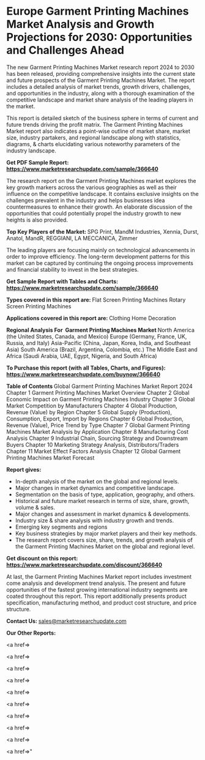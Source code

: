 # Europe Garment Printing Machines Market Analysis and Growth Projections for 2030: Opportunities and Challenges Ahead

The new Garment Printing Machines Market research report 2024 to 2030 has been released, providing comprehensive insights into the current state and future prospects of the Garment Printing Machines Market. The report includes a detailed analysis of market trends, growth drivers, challenges, and opportunities in the industry, along with a thorough examination of the competitive landscape and market share analysis of the leading players in the market.

This report is detailed sketch of the business sphere in terms of current and future trends driving the profit matrix. The Garment Printing Machines Market report also indicates a point-wise outline of market share, market size, industry partakers, and regional landscape along with statistics, diagrams, &amp; charts elucidating various noteworthy parameters of the industry landscape.

<strong><b>Get PDF Sample Report: <a href=https://www.marketresearchupdate.com/sample/366640>https://www.marketresearchupdate.com/sample/366640</a></b></strong>

The research report on the Garment Printing Machines market explores the key growth markers across the various geographies as well as their influence on the competitive landscape. It contains exclusive insights on the challenges prevalent in the industry and helps businesses idea countermeasures to enhance their growth. An elaborate discussion of the opportunities that could potentially propel the industry growth to new heights is also provided.

<strong><b>Top Key Players of the Market:
</b></strong>SPG Print, MandM Industries, Xennia, Durst, Anatol, MandR, REGGIANI, LA MECCANICA, Zimmer<strong><b>
</b></strong>

The leading players are focusing mainly on technological advancements in order to improve efficiency. The long-term development patterns for this market can be captured by continuing the ongoing process improvements and financial stability to invest in the best strategies.

<strong><b>Get Sample Report with Tables and Charts: <a href=https://www.marketresearchupdate.com/sample/366640>https://www.marketresearchupdate.com/sample/366640</a></b></strong>

<strong><b>Types covered in this report are:
</b></strong>Flat Screen Printing Machines
Rotary Screen Printing Machines<strong><b>
</b></strong>

<strong><b>Applications covered in this report are:
</b></strong>Clothing
Home Decoration<strong><b>
</b></strong>

<strong><b>Regional Analysis For  Garment Printing Machines Market</b></strong><strong><b>
</b></strong>North America (the United States, Canada, and Mexico)
Europe (Germany, France, UK, Russia, and Italy)
Asia-Pacific (China, Japan, Korea, India, and Southeast Asia)
South America (Brazil, Argentina, Colombia, etc.)
The Middle East and Africa (Saudi Arabia, UAE, Egypt, Nigeria, and South Africa)

<strong><b>To Purchase this report (with all Tables, Charts, and Figures): <a href=https://www.marketresearchupdate.com/buynow/366640>https://www.marketresearchupdate.com/buynow/366640</a></b></strong>

<strong><b>Table of Contents</b></strong><strong><b>
</b></strong>Global Garment Printing Machines Market Report 2024
Chapter 1 Garment Printing Machines Market Overview
Chapter 2 Global Economic Impact on Garment Printing Machines Industry
Chapter 3 Global Market Competition by Manufacturers
Chapter 4 Global Production, Revenue (Value) by Region
Chapter 5 Global Supply (Production), Consumption, Export, Import by Regions
Chapter 6 Global Production, Revenue (Value), Price Trend by Type
Chapter 7 Global Garment Printing Machines Market Analysis by Application
Chapter 8 Manufacturing Cost Analysis
Chapter 9 Industrial Chain, Sourcing Strategy and Downstream Buyers
Chapter 10 Marketing Strategy Analysis, Distributors/Traders
Chapter 11 Market Effect Factors Analysis
Chapter 12 Global Garment Printing Machines Market Forecast

<strong><b>Report gives:</b></strong>

- In-depth analysis of the market on the global and regional levels.
- Major changes in market dynamics and competitive landscape.
- Segmentation on the basis of type, application, geography, and others.
- Historical and future market research in terms of size, share, growth, volume &amp; sales.
- Major changes and assessment in market dynamics &amp; developments.
- Industry size &amp; share analysis with industry growth and trends.
- Emerging key segments and regions
- Key business strategies by major market players and their key methods.
- The research report covers size, share, trends, and growth analysis of the Garment Printing Machines Market on the global and regional level.

<strong><b>Get discount on this report: <a href=https://www.marketresearchupdate.com/discount/366640>https://www.marketresearchupdate.com/discount/366640</a></b></strong>

At last, the Garment Printing Machines Market report includes investment come analysis and development trend analysis. The present and future opportunities of the fastest growing international industry segments are coated throughout this report. This report additionally presents product specification, manufacturing method, and product cost structure, and price structure.

<strong><b>Contact Us:
</b></strong>sales@marketresearchupdate.com

<strong>Our Other Reports:</strong>

<a href=></a>

<a href=></a>

<a href=></a>

<a href=></a>

<a href=></a>

<a href=></a>

<a href=></a>

<a href=></a>

<a href=></a>

<a href=></a>"
